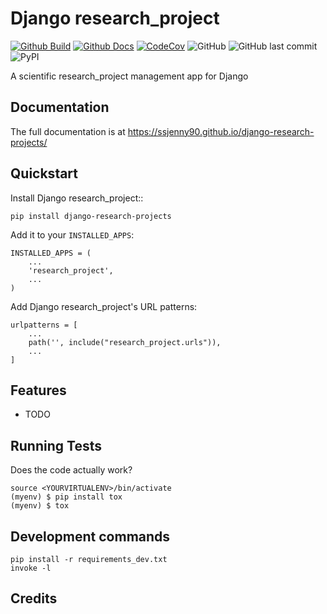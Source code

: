 # Django research_project 

[![Github Build](https://github.com/SSJenny90/django-research-projects/actions/workflows/build.yml/badge.svg)](https://github.com/SSJenny90/django-research-projects/actions/workflows/build.yml)
[![Github Docs](https://github.com/SSJenny90/django-research-projects/actions/workflows/docs.yml/badge.svg)](https://github.com/SSJenny90/django-research-projects/actions/workflows/docs.yml)
[![CodeCov](https://codecov.io/gh/SSJenny90/django-research-projects/branch/main/graph/badge.svg?token=0Q18CLIKZE)](https://codecov.io/gh/SSJenny90/django-research-projects)
![GitHub](https://img.shields.io/github/license/SSJenny90/django-research-projects)
![GitHub last commit](https://img.shields.io/github/last-commit/SSJenny90/django-research-projects)
![PyPI](https://img.shields.io/pypi/v/django-research-projects)
<!-- [![RTD](https://readthedocs.org/projects/django-research-projects/badge/?version=latest)](https://django-research-projects.readthedocs.io/en/latest/readme.html) -->
<!-- [![Documentation](https://github.com/SSJenny90/django-research-projects/actions/workflows/build-docs.yml/badge.svg)](https://github.com/SSJenny90/django-research-projects/actions/workflows/build-docs.yml) -->
<!-- [![PR](https://img.shields.io/github/issues-pr/SSJenny90/django-research-projects)](https://github.com/SSJenny90/django-research-projects/pulls)
[![Issues](https://img.shields.io/github/issues-raw/SSJenny90/django-research-projects)](https://github.com/SSJenny90/django-research-projects/pulls) -->
<!-- ![PyPI - Downloads](https://img.shields.io/pypi/dm/django-research-projects) -->
<!-- ![PyPI - Status](https://img.shields.io/pypi/status/django-research-projects) -->

A scientific research_project management app for Django

Documentation
-------------

The full documentation is at https://ssjenny90.github.io/django-research-projects/

Quickstart
----------

Install Django research_project::

    pip install django-research-projects

Add it to your `INSTALLED_APPS`:


    INSTALLED_APPS = (
        ...
        'research_project',
        ...
    )

Add Django research_project's URL patterns:

    urlpatterns = [
        ...
        path('', include("research_project.urls")),
        ...
    ]

Features
--------

* TODO

Running Tests
-------------

Does the code actually work?

    source <YOURVIRTUALENV>/bin/activate
    (myenv) $ pip install tox
    (myenv) $ tox


Development commands
---------------------

    pip install -r requirements_dev.txt
    invoke -l


Credits
-------

